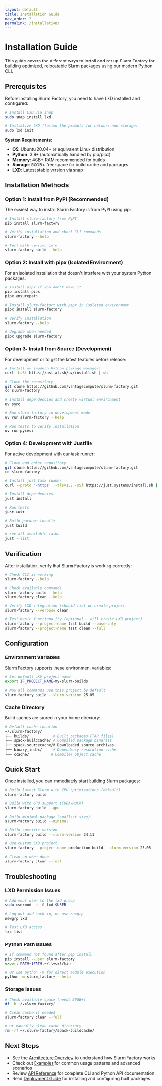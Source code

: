 ```yaml
---
layout: default
title: Installation Guide
nav_order: 2
permalink: /installation/
---
```


# Installation Guide

This guide covers the different ways to install and set up Slurm Factory for building optimized, relocatable Slurm packages using our modern Python CLI.

## Prerequisites

Before installing Slurm Factory, you need to have LXD installed and configured:

```bash
# Install LXD via snap
sudo snap install lxd

# Initialize LXD (follow the prompts for network and storage)
sudo lxd init
```

**System Requirements:**
- **OS**: Ubuntu 20.04+ or equivalent Linux distribution
- **Python**: 3.9+ (automatically handled by pip/pipx)
- **Memory**: 4GB+ RAM recommended for builds
- **Storage**: 50GB+ free space for build cache and packages
- **LXD**: Latest stable version via snap

## Installation Methods

### Option 1: Install from PyPI (Recommended)

The easiest way to install Slurm Factory is from PyPI using pip:

```bash
# Install slurm-factory from PyPI
pip install slurm-factory

# Verify installation and check CLI commands
slurm-factory --help

# Test with version info
slurm-factory build --help
```

### Option 2: Install with pipx (Isolated Environment)

For an isolated installation that doesn't interfere with your system Python packages:

```bash
# Install pipx if you don't have it
pip install pipx
pipx ensurepath

# Install slurm-factory with pipx in isolated environment
pipx install slurm-factory

# Verify installation
slurm-factory --help

# Upgrade when needed
pipx upgrade slurm-factory
```

### Option 3: Install from Source (Development)

For development or to get the latest features before release:

```bash
# Install uv (modern Python package manager)
curl -LsSf https://astral.sh/uv/install.sh | sh

# Clone the repository
git clone https://github.com/vantagecompute/slurm-factory.git
cd slurm-factory

# Install dependencies and create virtual environment
uv sync

# Run slurm-factory in development mode
uv run slurm-factory --help

# Run tests to verify installation
uv run pytest
```

### Option 4: Development with Justfile

For active development with our task runner:

```bash
# Clone and enter repository
git clone https://github.com/vantagecompute/slurm-factory.git
cd slurm-factory

# Install just task runner
curl --proto '=https' --tlsv1.2 -sSf https://just.systems/install.sh | bash -s -- --to ~/.local/bin

# Install dependencies
just install

# Run tests
just unit

# Build package locally
just build

# See all available tasks
just --list
```

## Verification

After installation, verify that Slurm Factory is working correctly:

```bash
# Check CLI is working
slurm-factory --help

# Check available commands
slurm-factory build --help
slurm-factory clean --help

# Verify LXD integration (should list or create project)
slurm-factory --verbose clean

# Test basic functionality (optional - will create LXD project)
slurm-factory --project-name test build --base-only
slurm-factory --project-name test clean --full
```

## Configuration

### Environment Variables

Slurm Factory supports these environment variables:

```bash
# Set default LXD project name
export IF_PROJECT_NAME=my-slurm-builds

# Now all commands use this project by default
slurm-factory build --slurm-version 25.05
```

### Cache Directory

Build caches are stored in your home directory:

```bash
# Default cache location
~/.slurm-factory/
├── builds/           # Built packages (TAR files)
├── spack-buildcache/ # Compiled package binaries
├── spack-sourcecache/# Downloaded source archives
├── binary_index/     # Dependency resolution cache
└── ccache/          # Compiler object cache
```

## Quick Start

Once installed, you can immediately start building Slurm packages:

```bash
# Build latest Slurm with CPU optimizations (default)
slurm-factory build

# Build with GPU support (CUDA/ROCm)
slurm-factory build --gpu

# Build minimal package (smallest size)
slurm-factory build --minimal

# Build specific version
slurm-factory build --slurm-version 24.11

# Use custom LXD project
slurm-factory --project-name production build --slurm-version 25.05

# Clean up when done
slurm-factory clean --full
```

## Troubleshooting

### LXD Permission Issues
```bash
# Add your user to the lxd group
sudo usermod -a -G lxd $USER

# Log out and back in, or use newgrp
newgrp lxd

# Test LXD access
lxc list
```

### Python Path Issues
```bash
# If command not found after pip install
pip install --user slurm-factory
export PATH=$PATH:~/.local/bin

# Or use python -m for direct module execution
python -m slurm_factory --help
```

### Storage Issues
```bash
# Check available space (needs 50GB+)
df -h ~/.slurm-factory/

# Clean cache if needed
slurm-factory clean --full

# Or manually clean cache directory
rm -rf ~/.slurm-factory/spack-buildcache/
```

## Next Steps

- See the [Architecture Overview](/slurm-factory/architecture/) to understand how Slurm Factory works
- Check out [Examples](/slurm-factory/examples/) for common usage patterns and advanced scenarios
- Review [API Reference](/slurm-factory/api-reference/) for complete CLI and Python API documentation
- Read [Deployment Guide](/slurm-factory/deployment/) for installing and configuring built packages
